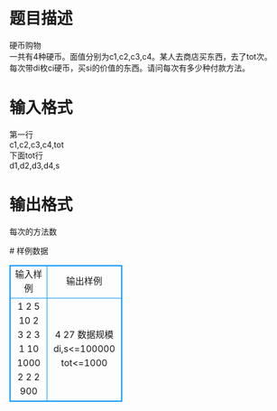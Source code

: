 # 

 
 # 题目描述 
<p>
硬币购物<br>一共有4种硬币。面值分别为c1,c2,c3,c4。某人去商店买东西，去了tot次。<br>每次带di枚ci硬币，买si的价值的东西。请问每次有多少种付款方法。<br></p> 

 
 # 输入格式 
<p>
第一行<br>c1,c2,c3,c4,tot<br>下面tot行<br>d1,d2,d3,d4,s<br></p> 

 
 # 输出格式 
<p>
每次的方法数<br></p> 
# 样例数据
<style>
        table,table tr th, table tr td { border:1px solid #0094ff; }
        table { width: 200px; min-height: 25px; line-height: 25px; text-align: center; border-collapse: collapse;}   
    </style>
<table>
	<tr>
		<td>输入样例</td>
		<td>输出样例</td>
	</tr>
<tr><td>1 2 5 10 2
3 2 3 1 10
1000 2 2 2 900
</td><td>4
27
数据规模
di,s<=100000
tot<=1000</td></tr></table>
